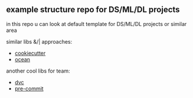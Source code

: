 example structure repo for DS/ML/DL projects
--------

in this repo u can look at default template for DS/ML/DL projects or similar area

similar libs &/| approaches:
* [cookiecutter](https://github.com/drivendata/cookiecutter-data-science)
* [ocean](https://github.com/surfstudio/Ocean)

another cool libs for team:
* [dvc](http://dvc.org)
* [pre-commit](https://pre-commit.com)
